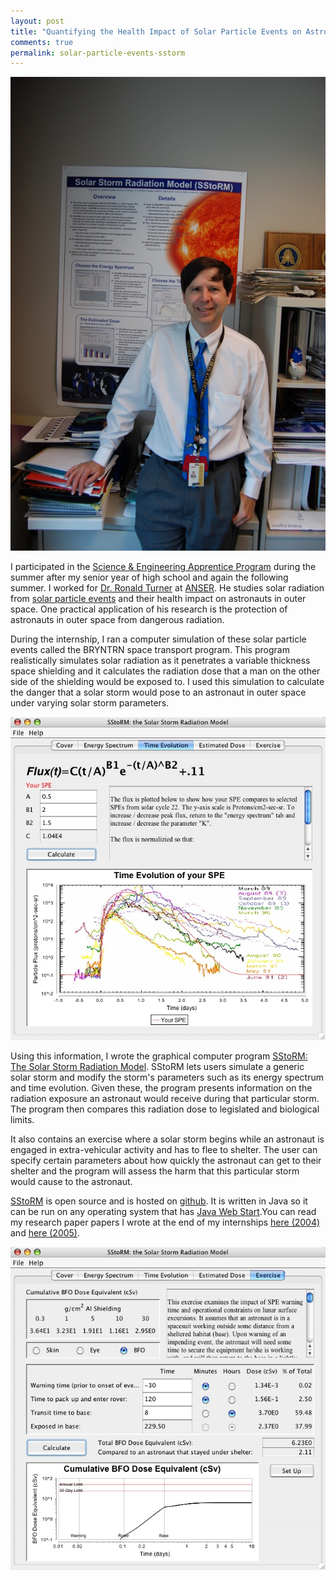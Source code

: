 ```yaml
---
layout: post
title: "Quantifying the Health Impact of Solar Particle Events on Astronauts With SStoRM: The Solar Storm Radiation Model"
comments: true
permalink: solar-particle-events-sstorm
---
```


![My SEAP internship adviser Ron Turner in front of a poster for SStoRM.](/assets/ron_turner_anser_2007-580x872.jpg)

I participated in the [Science &amp; Engineering Apprentice Program](http://seap.asee.org/program_details) during the summer after my senior year of high school and again the following summer. I worked for [Dr. Ronald Turner](http://www.anser.org/turner-r-publications) at [ANSER](http://www.anser.org/). He studies solar radiation from [solar particle events](http://helios.gsfc.nasa.gov/sep.html) and their health impact on astronauts in outer space. One practical application of his research is the protection of astronauts in outer space from dangerous radiation.

During the internship, I ran a computer simulation of these solar particle events called the BRYNTRN space transport program. This program realistically simulates solar radiation as it penetrates a variable thickness space shielding and it calculates the radiation dose that a man on the other side of the shielding would be exposed to. I used this simulation to calculate the danger that a solar storm would pose to an astronaut in outer space under varying solar storm parameters.

![A screen shot of the time evolution tab of SStoRM.](/assets/sstorm_time_evolution_screenshot.jpeg)

Using this information, I wrote the graphical computer program [SStoRM: The Solar Storm Radiation Model](http://joshualande.github.com/SStoRM/). SStoRM lets users simulate a generic solar storm and modify the storm's parameters such as its energy spectrum and time evolution. Given these, the program presents information on the radiation exposure an astronaut would receive during that particular storm. The program then compares this radiation dose to legislated and biological limits.

It also contains an exercise where a solar storm begins while an astronaut is engaged in extra-vehicular activity and has to flee to shelter. The user can specify certain parameters about how quickly the astronaut can get to their shelter and the program will assess the harm that this particular storm would cause to the astronaut.

[SStoRM](http://joshualande.github.com/SStoRM/) is open source and is hosted on [github](http://joshualande.github.com/SStoRM). It is written in Java so it can be run on any operating system that has [Java Web Start](http://www.oracle.com/technetwork/java/javase/tech/index-jsp-136112.html).You can read my research paper papers I wrote at the end of my internships [here (2004)](/assets/lande_SEAP_paper_2004.pdf) and [here (2005)](/assets/lande_SEAP_paper_2005.pdf).

![A screenshot of the lunar exercise tab of SStoRM.](/assets/sstorm_screenshot.jpeg)
